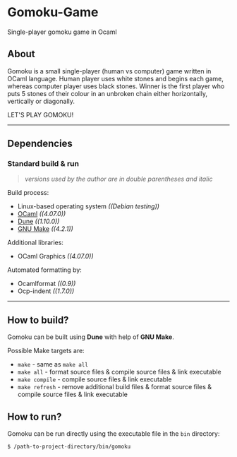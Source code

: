 # Gomoku-Game
Single-player gomoku game in Ocaml

## About
Gomoku is a small single-player (human vs computer) game written in OCaml language. Human player uses white stones and begins each game, whereas computer player uses black stones. Winner is the first player who puts 5 stones of their colour in an unbroken chain either horizontally, vertically or diagonally.

LET'S PLAY GOMOKU!

-----

## Dependencies

### Standard build & run
> *versions used by the author are in double parentheses and italic*

Build process:
+ Linux-based operating system *((Debian testing))*
+ [OCaml](https://ocaml.org) *((4.07.0))*
+ [Dune](https://dune.build) *((1.10.0))*
+ [GNU Make](https://www.gnu.org/software/make) *((4.2.1))*

Additional libraries:
+ OCaml Graphics *((4.07.0))*

Automated formatting by:
+ Ocamlformat *((0.9))*
+ Ocp-indent *((1.7.0))*

-----

## How to build?
Gomoku can be built using **Dune** with help of **GNU Make**.

Possible Make targets are:
+ `make` - same as `make all`
+ `make all` - format source files & compile source files & link executable
+ `make compile` - compile source files & link executable
+ `make refresh` - remove additional build files & format source files & compile source files & link executable

## How to run?
Gomoku can be run directly using the executable file in the `bin` directory:
```sh
$ /path-to-project-directory/bin/gomoku
```
